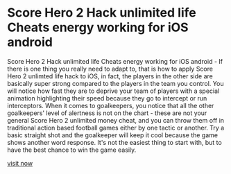 # Score Hero 2 Hack unlimited life Cheats energy working for iOS android

Score Hero 2 Hack unlimited life Cheats energy working for iOS android - If there is one thing you really need to adapt to, that is how to apply Score Hero 2 unlimted life hack to iOS, in fact, the players in the other side are basically super strong compared to the players in the team you control. You will notice how fast they are to deprive your team of players with a special animation highlighting their speed because they go to intercept or run interceptors. When it comes to goalkeepers, you notice that all the other goalkeepers' level of alertness is not on the chart - these are not your general Score Hero 2 unlimited money cheat, and you can throw them off in traditional action based football games either by one tactic or another. Try a basic straight shot and the goalkeeper will keep it cool because the game shows another word response. It's not the easiest thing to start with, but to have the best chance to win the game easily.

<a href="https://trustmod.top/score-hero-2/">visit now</a>
